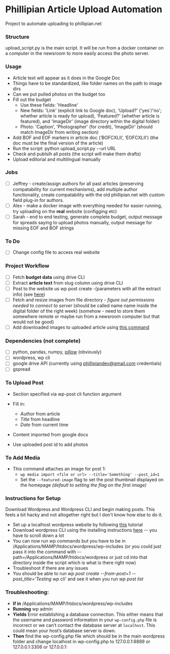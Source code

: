 # Phillipian Article Upload Automation
Project to automate uploading to phillipian.net
### Structure
upload_script.py is the main script. It will be run from a docker container on a computer in the newsroom to more easily access the photo server.
### Usage
- Article text will appear as it does in the Google Doc
- Things have to be standardized, like folder names on the path to image dirs
- Can we put pulled photos on the budget too
- Fill out the budget
  - Use these fields: 'Headline'
  - New fields: 'Link' (explicit link to Google doc), 'Upload?' ('yes'/'no'; whether article is ready for upload), 'Featured?' (whether article is featured), and 'ImageDir' (image directory within the digital folder)
  - Photo: 'Caption', 'Photographer' (for credit), 'ImageDir' (should match ImageDir from writing section)
- Add BOF and EOF markers in article doc (‘BOFCXLII’, ‘EOFCXLII’) (the doc must be the final version of the article)
- Run the script: python upload_script.py --url URL
- Check and publsih all posts (the script will make them drafts)
- Upload editorial and multilingual manually
### Jobs
- [ ] Jeffrey - create/assign authors for all past articles (preserving compatability for current mechanisms), add multiple author functionality, create compatability with the old phillipian.net with custom field plug-in for authors.
- [ ] Alex - make a docker image with everything needed for easier running, try uploading on the **real** website (configging etc)
- [ ] Sarah - end to end testing, generate complete budget, output message for spreads saying to upload photos manually, output message for missing EOF and BOF strings
### To Do
- [ ] Change config file to access real website
### Project Workflow
- [ ] Fetch **budget data** using drive CLI 
- [ ] Extract **article text** from slug column using drive CLI
- [ ] Post to the website us wp post create -(parameters with all the extract info) (see [here](https://developer.wordpress.org/cli/commands/post/create/))
- [ ] Fetch and resize images from file directory - _figure out permissions needed to connect to server_ (should be called name name inside the digital folder of the right week) (somehow - need to store them somewhere remote or maybe run from a newsroom computer but that would not be good)
- [ ] Add downloaded images to uploaded article using [this command](https://developer.wordpress.org/cli/commands/media/import/)
### Dependencies (not complete)
- [ ] python, pandas, numpy, [pillow](https://github.com/python-pillow/Pillow) (obviously)
- [ ] wordpress, wp cli
- [ ] google drive API (currently using phillipiandev@gmail.com credentials)
- [ ] gspread
### To Upload Post
- Section specified via wp-post cli function argument
- Fill in:
  - _Author_ from article
  - _Title_ from headline
  - _Date_ from current time
- Content imported from google docs

- Use uploaded post id to add photos
### To Add Media
- This command attaches an image for post 1:
  - `wp media import <file or url> --title='Something' --post_id=1`
  - Set the `--featured-image` flag to set the post thumbnail displayed on the homepage _(default to setting the flag on the first image)_

### Instructions for Setup
Download Wordpress and Wordpress CLI and begin making posts. This feels a bit hacky and not altogether right but I don't know how else to do it.
- Set up a localhost wordpress website by following [this](https://crunchify.com/how-to-install-wordpress-locally-on-mac-os-x-using-mamp/) tutorial
- Download wordpress CLI using the installing instructions [here](https://wp-cli.org/) -- you have to scroll down a lot
- You can now run wp commands but you have to be in /Applications/MAMP/htdocs/wordpress/wp-includes (or you could just pass it into the command with --path=/Applications/MAMP/htdocs/wordpress or just cd into that directory inside the script which is what is there right now)
- Troubleshoot if there are any issues
- You should be able to run _wp post create --from-post=1 --post_title='Testing wp cli'_ and see it when you run _wp post list_

### Troubleshooting:
- **If in** /Applications/MAMP/htdocs/wordpress/wp-includes
- **Running** wp admin
- **Yields** Error establishing a database connection. This either means that the username and password information in your `wp-config.php` file is incorrect or we can’t contact the database server at `localhost`. This could mean your host’s database server is down.
- **Then** find the wp-config.php file which should be in the main wordpress folder and change localhost in wp-config.php to 127.0.0.1:8889 or 127.0.0.1:3306 or 127.0.0.1:<whatever port you have on MAMP>
